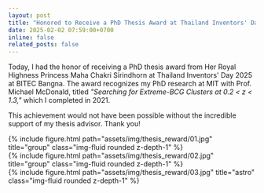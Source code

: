 ```yaml
---
layout: post
title: "Honored to Receive a PhD Thesis Award at Thailand Inventors' Day 2025"
date: 2025-02-02 07:59:00+0700
inline: false
related_posts: false
---
```


Today, I had the honor of receiving a PhD thesis award from Her Royal Highness Princess Maha Chakri Sirindhorn at Thailand Inventors' Day 2025 at BITEC Bangna. The award recognizes my PhD research at MIT with Prof. Michael McDonald, titled *"Searching for Extreme-BCG Clusters at 0.2 < z < 1.3,"* which I completed in 2021.  

This achievement would not have been possible without the incredible support of my thesis advisor. Thank you!


<div class="row">
    <div class="col-sm mt-3 mt-md-0">
        {% include figure.html path="assets/img/thesis_reward/01.jpg" title="group" class="img-fluid rounded z-depth-1" %}
    </div>
</div>

<div class="row">
    <div class="col-sm mt-3 mt-md-0">
        {% include figure.html path="assets/img/thesis_reward/02.jpg" title="group" class="img-fluid rounded z-depth-1" %}
    </div>
</div>

<div class="row">
    <div class="col-sm mt-3 mt-md-0">
        {% include figure.html path="assets/img/thesis_reward/03.jpg" title="astro" class="img-fluid rounded z-depth-1" %}
    </div>
</div>

